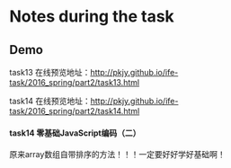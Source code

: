 # Notes during the task
## Demo 
task13 在线预览地址：<http://pkjy.github.io/ife-task/2016_spring/part2/task13.html>

task14 在线预览地址：<http://pkjy.github.io/ife-task/2016_spring/part2/task14.html>

#### task14 零基础JavaScript编码（二）
原来array数组自带排序的方法！！！一定要好好学好基础啊！